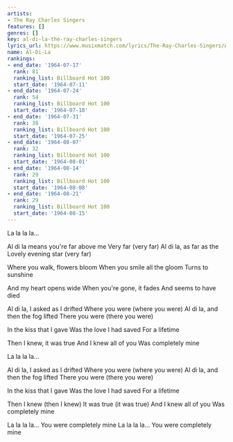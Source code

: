 ```yaml
---
artists:
- The Ray Charles Singers
features: []
genres: []
key: al-di-la-the-ray-charles-singers
lyrics_url: https://www.musixmatch.com/lyrics/The-Ray-Charles-Singers/Al-Di-La
name: Al-Di-La
rankings:
- end_date: '1964-07-17'
  rank: 81
  ranking_list: Billboard Hot 100
  start_date: '1964-07-11'
- end_date: '1964-07-24'
  rank: 54
  ranking_list: Billboard Hot 100
  start_date: '1964-07-18'
- end_date: '1964-07-31'
  rank: 38
  ranking_list: Billboard Hot 100
  start_date: '1964-07-25'
- end_date: '1964-08-07'
  rank: 32
  ranking_list: Billboard Hot 100
  start_date: '1964-08-01'
- end_date: '1964-08-14'
  rank: 29
  ranking_list: Billboard Hot 100
  start_date: '1964-08-08'
- end_date: '1964-08-21'
  rank: 29
  ranking_list: Billboard Hot 100
  start_date: '1964-08-15'
---
```

La la la la...

Al di la means you're far above me
Very far (very far)
Al di la, as far as the
Lovely evening star (very far)

Where you walk, flowers bloom
When you smile all the gloom
Turns to sunshine

And my heart opens wide
When you're gone, it fades
And seems to have died

Al di la, I asked as I drifted
Where you were (where you were)
Al di la, and then the fog lifted
There you were (there you were)

In the kiss that I gave
Was the love I had saved
For a lifetime

Then I knew, it was true
And I knew all of you
Was completely mine

La la la la...

Al di la, I asked as I drifted
Where you were (where you were)
Al di la, and then the fog lifted
There you were (there you were)

In the kiss that I gave
Was the love I had saved
For a lifetime

Then I knew (then I knew)
It was true (it was true)
And I knew all of you
Was completely mine

La la la la...
You were completely mine
La la la la...
You were completely mine

